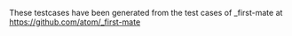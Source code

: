 These testcases have been generated from the test cases of _first-mate at https://github.com/atom/_first-mate
